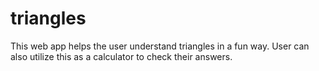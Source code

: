 # triangles
This web app helps the user understand triangles in a fun way. User can also utilize this as a calculator to check their answers.
